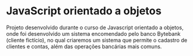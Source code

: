 # JavaScript orientado a objetos

Projeto desenvolvido durante o curso de Javascript orientado a objetos, onde foi desenvolvido um sistema encomendado pelo banco Bytebank (cliente fictício), no qual criaremos um sistema que permite o cadastro de clientes e contas, além das operações bancárias mais comuns.
